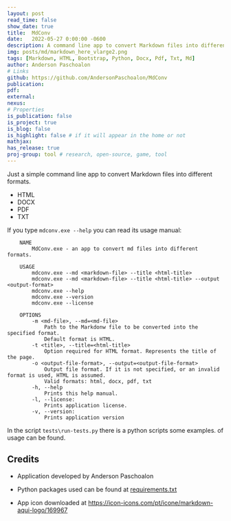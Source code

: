 ```yaml
---
layout: post
read_time: false
show_date: true
title:  MdConv
date:   2022-05-27 0:00:00 -0600
description: A command line app to convert Markdown files into different formats, such as Html, Pdf, Txt, and Docx.
img: posts/md/markdown_here_vlarge2.png
tags: [Markdown, HTML, Bootstrap, Python, Docx, Pdf, Txt, Md]
author: Anderson Paschoalon
# Links
github: https://github.com/AndersonPaschoalon/MdConv
publication: 
pdf: 
external:
nexus: 
# Properties
is_publication: false
is_project: true
is_blog: false
is_highlight: false # if it will appear in the home or not
mathjax: 
has_release: true
proj-group: tool # research, open-source, game, tool 
---
```



Just a simple command line app to convert Markdown files into different formats.
* HTML
* DOCX
* PDF
* TXT

If you type `mdconv.exe --help` you can read its usage manual:

```
    NAME
        MdConv.exe - an app to convert md files into different formats.

    USAGE
        mdconv.exe --md <markdown-file> --title <html-title>
        mdconv.exe --md <markdown-file> --title <html-title> --output <output-format>
        mdconv.exe --help
        mdconv.exe --version
        mdconv.exe --license

    OPTIONS
        -m <md-file>, --md=<md-file>
            Path to the Markdonw file to be converted into the specified format.
            Default format is HTML.
        -t <title>, --title=<html-title>
            Option required for HTML format. Represents the title of the page.
        -o <output-file-format>, --output=<output-file-format>
            Output file format. If it is not specified, or an invalid format is used, HTML is assumed.
            Valid formats: html, docx, pdf, txt
        -h, --help
            Prints this help manual.
        -l, --license:
            Prints application license.
        -v, --version:
            Prints application version
```

In the script `tests\run-tests.py` there is a python scripts some examples. of usage can be found.


## Credits

* Application developed by Anderson Paschoalon

* Python packages used can be found at [requirements.txt](requirements.txt)

* App icon downloaded at https://icon-icons.com/pt/icone/markdown-aqui-logo/169967
